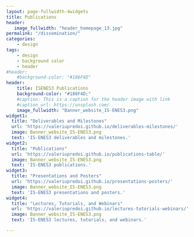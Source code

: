 ```yaml
---
layout: page-fullwidth-4widgets
title: Publications
header:
   image_fullwidth: "header_homepage_13.jpg"
permalink: "/dissemination/"
categories:
    - design
tags:
    - design
    - background color
    - header
#header:
    #background-color: "#186F4D"
header:
    title: ISENES3 Publications
    background-color: "#186F4D;"
    #caption: This is a caption for the header image with link
    #caption_url: https://unsplash.com/
    image_fullwidth: "Banner_website_IS-ENES3.png"
widget1:
  title: "Deliverables and Milestones"
  url: 'https://valeriupredoi.github.io/deliverables-milestones/'
  image: Banner_website_IS-ENES3.png
  text: 'IS-ENES3 deliverables and milestones.'
widget2:
  title: "Publications"
  url: 'https://valeriupredoi.github.io/publications-table/'
  image: Banner_website_IS-ENES3.png
  text: 'IS-ENES3 publications.'
widget3:
  title: "Presentations and Posters"
  url: 'https://valeriupredoi.github.io/presentations-posters/'
  image: Banner_website_IS-ENES3.png
  text: 'IS-ENES3 presentations and posters.'
widget4:
  title: "Lectures, Tutorials, and Webinars"
  url: 'https://valeriupredoi.github.io/lectures-tutorials-webinars/'
  image: Banner_website_IS-ENES3.png
  text: 'IS-ENES3 lectures, tutorials, and webinars.'

---
```


